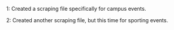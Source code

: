 1: Created a scraping file specifically for campus events.

2: Created another scraping file, but this time for sporting events.
